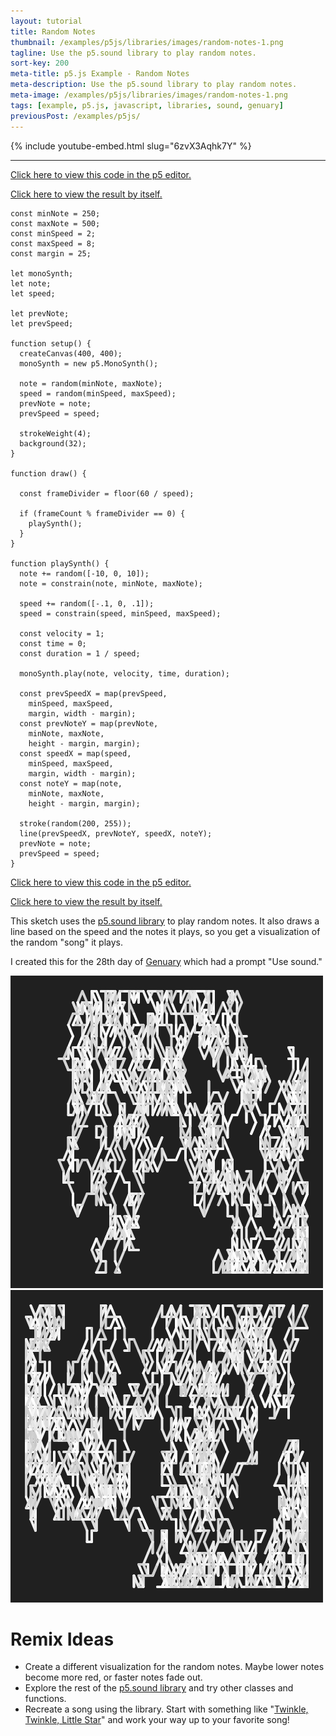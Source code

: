 ```yaml
---
layout: tutorial
title: Random Notes
thumbnail: /examples/p5js/libraries/images/random-notes-1.png
tagline: Use the p5.sound library to play random notes.
sort-key: 200
meta-title: p5.js Example - Random Notes
meta-description: Use the p5.sound library to play random notes.
meta-image: /examples/p5js/libraries/images/random-notes-1.png
tags: [example, p5.js, javascript, libraries, sound, genuary]
previousPost: /examples/p5js/
---
```


{% include youtube-embed.html slug="6zvX3Aqhk7Y" %}

---

[Click here to view this code in the p5 editor.](https://editor.p5js.org/KevinWorkman/sketches/tXf5nV1cI)

[Click here to view the result by itself.](https://editor.p5js.org/KevinWorkman/present/tXf5nV1cI)

```
const minNote = 250;
const maxNote = 500;
const minSpeed = 2;
const maxSpeed = 8;
const margin = 25;

let monoSynth;
let note;
let speed;

let prevNote;
let prevSpeed;

function setup() {
  createCanvas(400, 400);
  monoSynth = new p5.MonoSynth();

  note = random(minNote, maxNote);
  speed = random(minSpeed, maxSpeed);
  prevNote = note;
  prevSpeed = speed;

  strokeWeight(4);
  background(32);
}

function draw() {

  const frameDivider = floor(60 / speed);

  if (frameCount % frameDivider == 0) {
    playSynth();
  }
}

function playSynth() {
  note += random([-10, 0, 10]);
  note = constrain(note, minNote, maxNote);

  speed += random([-.1, 0, .1]);
  speed = constrain(speed, minSpeed, maxSpeed);

  const velocity = 1;
  const time = 0;
  const duration = 1 / speed;

  monoSynth.play(note, velocity, time, duration);

  const prevSpeedX = map(prevSpeed,
    minSpeed, maxSpeed,
    margin, width - margin);
  const prevNoteY = map(prevNote,
    minNote, maxNote,
    height - margin, margin);
  const speedX = map(speed,
    minSpeed, maxSpeed,
    margin, width - margin);
  const noteY = map(note,
    minNote, maxNote,
    height - margin, margin);

  stroke(random(200, 255));
  line(prevSpeedX, prevNoteY, speedX, noteY);
  prevNote = note;
  prevSpeed = speed;
}
```

[Click here to view this code in the p5 editor.](https://editor.p5js.org/KevinWorkman/sketches/tXf5nV1cI)

[Click here to view the result by itself.](https://editor.p5js.org/KevinWorkman/present/tXf5nV1cI)

This sketch uses the [p5.sound library](https://p5js.org/reference/#/libraries/p5.sound) to play random notes. It also draws a line based on the speed and the notes it plays, so you get a visualization of the random "song" it plays.

I created this for the 28th day of [Genuary](https://genuary2021.github.io/) which had a prompt "Use sound."

![random notes](/examples/p5js/libraries/images/random-notes-2.png)
![random notes](/examples/p5js/libraries/images/random-notes-3.png)

# Remix Ideas

- Create a different visualization for the random notes. Maybe lower notes become more red, or faster notes fade out.
- Explore the rest of the [p5.sound library](https://p5js.org/reference/#/libraries/p5.sound) and try other classes and functions.
- Recreate a song using the library. Start with something like "[Twinkle, Twinkle, Little Star](https://en.wikipedia.org/wiki/Twinkle,_Twinkle,_Little_Star)" and work your way up to your favorite song!

